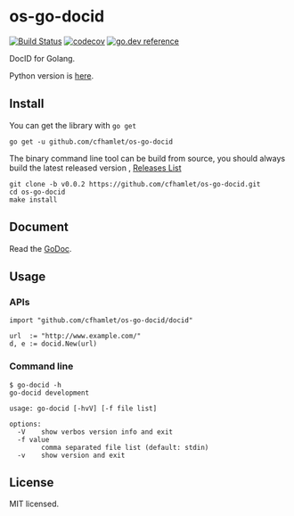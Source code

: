 # os-go-docid

[![Build Status](https://www.travis-ci.org/cfhamlet/os-go-docid.svg?branch=master)](https://www.travis-ci.org/cfhamlet/os-go-docid)
[![codecov](https://codecov.io/gh/cfhamlet/os-go-docid/branch/master/graph/badge.svg)](https://codecov.io/gh/cfhamlet/os-go-docid)
[![go.dev reference](https://img.shields.io/badge/go.dev-reference-007d9c?logo=go&logoColor=white&style=flat-square)](https://pkg.go.dev/github.com/cfhamlet/os-go-docid?tab=overview)


DocID for Golang. 

Python version is [here]( https://github.com/cfhamlet/os-docid ).

## Install

You can get the library with ``go get``

```
go get -u github.com/cfhamlet/os-go-docid
```

The binary command line tool can be build from source, you should always build the latest released version , [Releases List]( https://github.com/cfhamlet/os-go-docid/releases )

```
git clone -b v0.0.2 https://github.com/cfhamlet/os-go-docid.git
cd os-go-docid
make install
```

## Document

Read the [GoDoc](https://godoc.org/github.com/cfhamlet/os-go-docid/docid ).

## Usage

### APIs

```
import "github.com/cfhamlet/os-go-docid/docid"

url  := "http://www.example.com/"
d, e := docid.New(url)
```

### Command line

```
$ go-docid -h
go-docid development

usage: go-docid [-hvV] [-f file list]

options:
  -V    show verbos version info and exit
  -f value
        comma separated file list (default: stdin)
  -v    show version and exit
```

## License
  MIT licensed.

